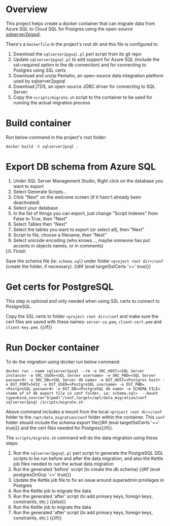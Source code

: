 # Overview

This project helps create a docker container that can migrate data from Azure SQL to Cloud SQL for Postgres using the open-source [sqlserver2pgsql](https://github.com/dalibo/sqlserver2pgsql).

There's a `Dockerfile` in the project's root dir and this file is configured to  
1. Download the `sqlserver2pgsql.pl` perl script from its git repo
2. Update `sqlserver2pgsql.pl` to add support for Azure SQL (include the ssl=required option in the db connection) and for connecting to Postgres using SSL certs
3. Download and unzip Pentaho, an open-source data integration platform used by sqlserver2pgsql
4. Download jTDS, an open-source JDBC driver for connecting to SQL Server. 
5. Copy the `scripts/migrate.sh` script to the container to be used for running the actual migration process


# Build container
Run below command in the project's root folder:

```
docker build -t sqlserver2psql .
```

# Export DB schema from Azure SQL
1. Under SQL Server Management Studio, Right click on the database you want to export
2. Select Generate Scripts...
3. Click "Next" on the welcome screen (if it hasn't already been deactivated)
4. Select your database
5. In the list of things you can export, just change "Script Indexes" from False to True, then "Next"
6. Select Tables then "Next"
7. Select the tables you want to export (or select all), then "Next"
8. Script to file, choose a filename, then "Next"
9. Select unicode encoding (who knows…, maybe someone has put accents in objects names, or in comments)
10. Finish

Save the schema file (ie: `schema.sql`) under folder `<project root dir>/conf` (create the folder, if necessary).
{{#if (eval targetSslCerts '==' true)}}

# Get certs for PostgreSQL

This step is optional and only needed when using SSL certs to connect to PostgreSQL.

Copy the SSL certs to folder `<project root dir>/conf` and make sure the cert files are saved with these names: `server-ca.pem`, `client-cert.pem` and `client-key.pem`.
{{/if}}

# Run Docker container
To do the migration using docker run below command:

```
docker run --name sqlserver2psql --rm -e SRC_HOST=<SQL Server instance> -e SRC_USER=<SQL Server username> -e SRC_PWD=<SQL Server password> -e SRC_DB=<SQL Server db name> -e DST_HOST=<Postgres host> -e DST_PORT=5432 -e DST_USER=<PostgreSQL username> -e DST_PWD=<PostgreSQL password> -e DST_DB=<PostgreSQL db name> -e SCHEMA_FILE=<name of of db export file in conf folder, ie: schema.sql>  --mount type=bind,source="$(pwd)"/conf,target=/opt/data_migration/conf sqlserver2psql /scripts/migrate.sh
```

Above command includes a mount from the local `<project root dir>/conf` folder to the `/opt/data_migration/conf` folder within the container. This `conf` folder should include the schema export file{{#if (eval targetSslCerts '==' true)}} and the cert files needed for Postgres{{/if}}.
 
The `scripts/migrate.sh` command will do the data migration using these steps:
1. Run the `sqlserver2pgsql.pl` perl script to generate the PostgreSQL DDL scripts to be run before and after the data migration, and also the Kettle job files needed to run the actual data migration
2. Run the generated 'before' script (to create the db schema)
{{#if (eval postgresOnGcp '==' true)}}
3. Update the Kettle job file to fix an issue around superadmin privileges in Postgres
4. Run the Kettle job to migrate the data
5. Run the generated 'after' script (to add primary keys, foreign keys, constraints, etc.)
{{else}}
3. Run the Kettle job to migrate the data
4. Run the generated 'after' script (to add primary keys, foreign keys, constraints, etc.)
{{/if}}

